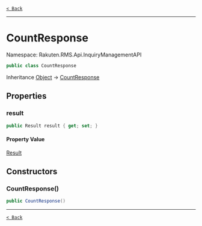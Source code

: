 [`< Back`](./)

---

# CountResponse

Namespace: Rakuten.RMS.Api.InquiryManagementAPI

```csharp
public class CountResponse
```

Inheritance [Object](https://docs.microsoft.com/en-us/dotnet/api/system.object) → [CountResponse](./rakuten.rms.api.inquirymanagementapi.countresponse)

## Properties

### **result**

```csharp
public Result result { get; set; }
```

#### Property Value

[Result](./rakuten.rms.api.inquirymanagementapi.countresponse.result)<br>

## Constructors

### **CountResponse()**

```csharp
public CountResponse()
```

---

[`< Back`](./)
